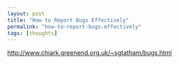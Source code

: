 ```yaml
---
layout: post
title: "How to Report Bugs Effectively"
permalink: "how-to-report-bugs-effectively"
tags: [thoughts]
---
```


<a href="http://www.chiark.greenend.org.uk/~sgtatham/bugs.html">http://www.chiark.greenend.org.uk/~sgtatham/bugs.html</a>
